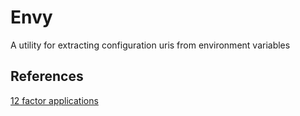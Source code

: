 # Envy

A utility for extracting configuration uris from environment variables

## References

[12 factor applications][1]

 [1]: http://12factor.net/
